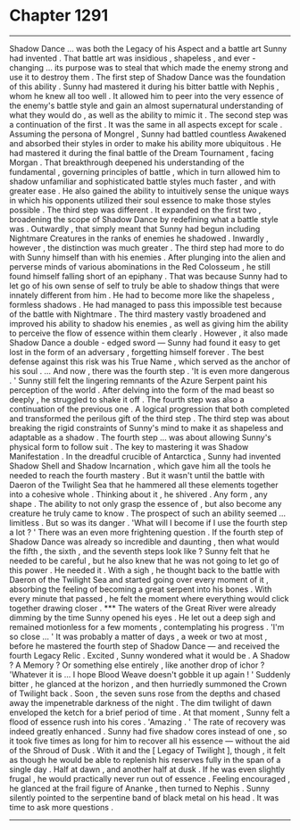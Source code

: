 
# Chapter 1291


---

Shadow Dance … was both the Legacy of his Aspect and a battle art Sunny had invented . That battle art was insidious , shapeless , and ever - changing … its purpose was to steal that which made the enemy strong and use it to destroy them . The first step of Shadow Dance was the foundation of this ability . Sunny had mastered it during his bitter battle with Nephis , whom he knew all too well . It allowed him to peer into the very essence of the enemy's battle style and gain an almost supernatural understanding of what they would do , as well as the ability to mimic it . The second step was a continuation of the first . It was the same in all aspects except for scale . Assuming the persona of Mongrel , Sunny had battled countless Awakened and absorbed their styles in order to make his ability more ubiquitous . He had mastered it during the final battle of the Dream Tournament , facing Morgan . That breakthrough deepened his understanding of the fundamental , governing principles of battle , which in turn allowed him to shadow unfamiliar and sophisticated battle styles much faster , and with greater ease . He also gained the ability to intuitively sense the unique ways in which his opponents utilized their soul essence to make those styles possible . The third step was different . It expanded on the first two , broadening the scope of Shadow Dance by redefining what a battle style was . Outwardly , that simply meant that Sunny had begun including Nightmare Creatures in the ranks of enemies he shadowed . Inwardly , however , the distinction was much greater . The third step had more to do with Sunny himself than with his enemies . After plunging into the alien and perverse minds of various abominations in the Red Colosseum , he still found himself falling short of an epiphany . That was because Sunny had to let go of his own sense of self to truly be able to shadow things that were innately different from him . He had to become more like the shapeless , formless shadows . He had managed to pass this impossible test because of the battle with Nightmare . The third mastery vastly broadened and improved his ability to shadow his enemies , as well as giving him the ability to perceive the flow of essence within them clearly . However , it also made Shadow Dance a double - edged sword — Sunny had found it easy to get lost in the form of an adversary , forgetting himself forever . The best defense against this risk was his True Name , which served as the anchor of his soul . … And now , there was the fourth step .
'It is even more dangerous . '
Sunny still felt the lingering remnants of the Azure Serpent paint his perception of the world . After delving into the form of the mad beast so deeply , he struggled to shake it off .
The fourth step was also a continuation of the previous one . A logical progression that both completed and transformed the perilous gift of the third step . The third step was about breaking the rigid constraints of Sunny's mind to make it as shapeless and adaptable as a shadow . The fourth step … was about allowing Sunny's physical form to follow suit . The key to mastering it was Shadow Manifestation . In the dreadful crucible of Antarctica , Sunny had invented Shadow Shell and Shadow Incarnation , which gave him all the tools he needed to reach the fourth mastery . But it wasn't until the battle with Daeron of the Twilight Sea that he hammered all these elements together into a cohesive whole . Thinking about it , he shivered . Any form , any shape . The ability to not only grasp the essence of , but also become any creature he truly came to know . The prospect of such an ability seemed … limitless . But so was its danger .
'What will I become if I use the fourth step a lot ? '
There was an even more frightening question . If the fourth step of Shadow Dance was already so incredible and daunting , then what would the fifth , the sixth , and the seventh steps look like ? Sunny felt that he needed to be careful , but he also knew that he was not going to let go of this power . He needed it . With a sigh , he thought back to the battle with Daeron of the Twilight Sea and started going over every moment of it , absorbing the feeling of becoming a great serpent into his bones . With every minute that passed , he felt the moment where everything would click together drawing closer . ***
The waters of the Great River were already dimming by the time Sunny opened his eyes . He let out a deep sigh and remained motionless for a few moments , contemplating his progress . 'I'm so close … '
It was probably a matter of days , a week or two at most , before he mastered the fourth step of Shadow Dance — and received the fourth Legacy Relic . Excited , Sunny wondered what it would be .
A Shadow ? A Memory ? Or something else entirely , like another drop of ichor ?
'Whatever it is ... I hope Blood Weave doesn't gobble it up again ! '
Suddenly bitter , he glanced at the horizon , and then hurriedly summoned the Crown of Twilight back . Soon , the seven suns rose from the depths and chased away the impenetrable darkness of the night . The dim twilight of dawn enveloped the ketch for a brief period of time . At that moment , Sunny felt a flood of essence rush into his cores . 'Amazing . '
The rate of recovery was indeed greatly enhanced . Sunny had five shadow cores instead of one , so it took five times as long for him to recover all his essence — without the aid of the Shroud of Dusk . With it and the [ Legacy of Twilight ], though , it felt as though he would be able to replenish his reserves fully in the span of a single day . Half at dawn , and another half at dusk . If he was even slightly frugal , he would practically never run out of essence . Feeling encouraged , he glanced at the frail figure of Ananke , then turned to Nephis . Sunny silently pointed to the serpentine band of black metal on his head . It was time to ask more questions .

---


